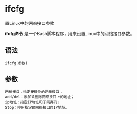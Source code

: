 ifcfg
===

置Linux中的网络接口参数


**ifcfg命令** 是一个Bash脚本程序，用来设置Linux中的网络接口参数。

##  语法

```
ifcfg(参数)
```

##  参数

```
网络接口：指定要操作的网络接口；
add/del：添加或删除网络接口上的地址；
ip地址：指定IP地址和子网掩码；
Stop：停用指定的网络接口的IP地址。
```


